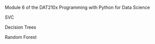 Module 6 of the DAT210x Programming with Python for Data Science

SVC

Decision Trees

Random Forest

